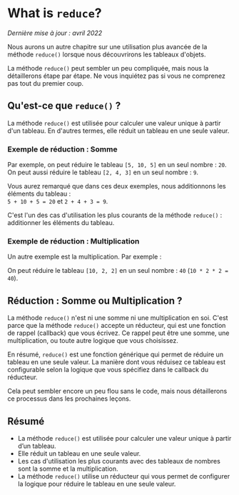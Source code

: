 # What is `reduce`?

_Dernière mise à jour : avril 2022_

Nous aurons un autre chapitre sur une utilisation plus avancée de la méthode `reduce()` lorsque nous découvrirons les tableaux d'objets.

La méthode `reduce()` peut sembler un peu compliquée, mais nous la détaillerons étape par étape. Ne vous inquiétez pas si vous ne comprenez pas tout du premier coup.

## Qu'est-ce que `reduce()` ?

La méthode `reduce()` est utilisée pour calculer une valeur unique à partir d'un tableau. En d'autres termes, elle réduit un tableau en une seule valeur.

### Exemple de réduction : Somme

Par exemple, on peut réduire le tableau `[5, 10, 5]` en un seul nombre : `20`.  
On peut aussi réduire le tableau `[2, 4, 3]` en un seul nombre : `9`.

Vous aurez remarqué que dans ces deux exemples, nous additionnons les éléments du tableau :  
`5 + 10 + 5 = 20` et `2 + 4 + 3 = 9`.

C'est l'un des cas d'utilisation les plus courants de la méthode `reduce()` : additionner les éléments du tableau.

### Exemple de réduction : Multiplication

Un autre exemple est la multiplication. Par exemple :

On peut réduire le tableau `[10, 2, 2]` en un seul nombre : `40` (`10 * 2 * 2 = 40`).

## Réduction : Somme ou Multiplication ?

La méthode `reduce()` n'est ni une somme ni une multiplication en soi. C'est parce que la méthode `reduce()` accepte un réducteur, qui est une fonction de rappel (callback) que vous écrivez. Ce rappel peut être une somme, une multiplication, ou toute autre logique que vous choisissez.

En résumé, `reduce()` est une fonction générique qui permet de réduire un tableau en une seule valeur. La manière dont vous réduisez ce tableau est configurable selon la logique que vous spécifiez dans le callback du réducteur.

Cela peut sembler encore un peu flou sans le code, mais nous détaillerons ce processus dans les prochaines leçons.

## Résumé

- La méthode `reduce()` est utilisée pour calculer une valeur unique à partir d’un tableau.
- Elle réduit un tableau en une seule valeur.
- Les cas d'utilisation les plus courants avec des tableaux de nombres sont la somme et la multiplication.
- La méthode `reduce()` utilise un réducteur qui vous permet de configurer la logique pour réduire le tableau en une seule valeur.
```

